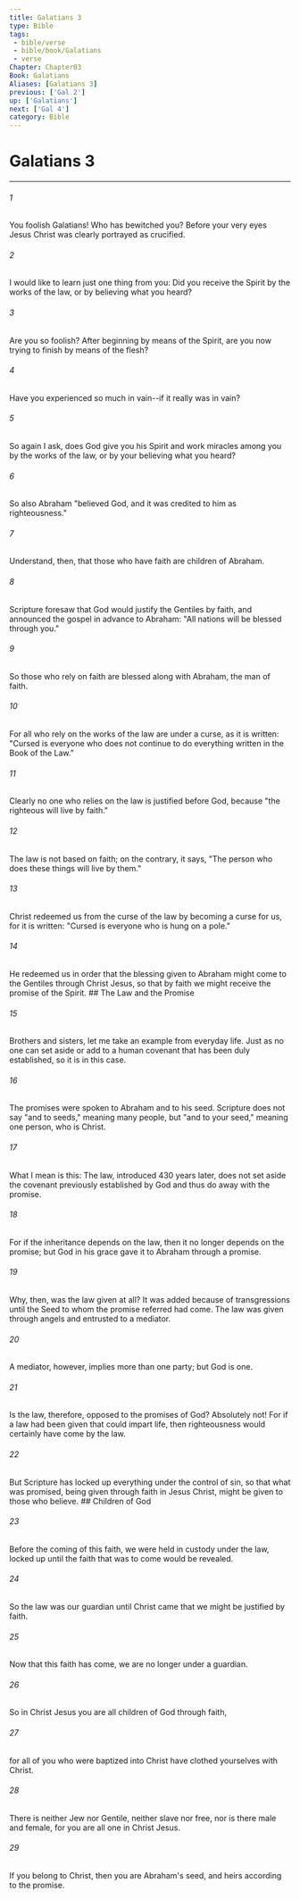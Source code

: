 ```yaml
---
title: Galatians 3
type: Bible
tags:
 - bible/verse
 - bible/book/Galatians
 - verse
Chapter: Chapter03
Book: Galatians
Aliases: [Galatians 3]
previous: ['Gal 2']
up: ['Galatians']
next: ['Gal 4']
category: Bible
---
```

# Galatians 3

***


###### 1 
You foolish Galatians! Who has bewitched you? Before your very eyes Jesus Christ was clearly portrayed as crucified. 

###### 2 
I would like to learn just one thing from you: Did you receive the Spirit by the works of the law, or by believing what you heard? 

###### 3 
Are you so foolish? After beginning by means of the Spirit, are you now trying to finish by means of the flesh? 

###### 4 
Have you experienced so much in vain--if it really was in vain? 

###### 5 
So again I ask, does God give you his Spirit and work miracles among you by the works of the law, or by your believing what you heard? 

###### 6 
So also Abraham "believed God, and it was credited to him as righteousness." 

###### 7 
Understand, then, that those who have faith are children of Abraham. 

###### 8 
Scripture foresaw that God would justify the Gentiles by faith, and announced the gospel in advance to Abraham: "All nations will be blessed through you." 

###### 9 
So those who rely on faith are blessed along with Abraham, the man of faith. 

###### 10 
For all who rely on the works of the law are under a curse, as it is written: "Cursed is everyone who does not continue to do everything written in the Book of the Law." 

###### 11 
Clearly no one who relies on the law is justified before God, because "the righteous will live by faith." 

###### 12 
The law is not based on faith; on the contrary, it says, "The person who does these things will live by them." 

###### 13 
Christ redeemed us from the curse of the law by becoming a curse for us, for it is written: "Cursed is everyone who is hung on a pole." 

###### 14 
He redeemed us in order that the blessing given to Abraham might come to the Gentiles through Christ Jesus, so that by faith we might receive the promise of the Spirit. ## The Law and the Promise 

###### 15 
Brothers and sisters, let me take an example from everyday life. Just as no one can set aside or add to a human covenant that has been duly established, so it is in this case. 

###### 16 
The promises were spoken to Abraham and to his seed. Scripture does not say "and to seeds," meaning many people, but "and to your seed," meaning one person, who is Christ. 

###### 17 
What I mean is this: The law, introduced 430 years later, does not set aside the covenant previously established by God and thus do away with the promise. 

###### 18 
For if the inheritance depends on the law, then it no longer depends on the promise; but God in his grace gave it to Abraham through a promise. 

###### 19 
Why, then, was the law given at all? It was added because of transgressions until the Seed to whom the promise referred had come. The law was given through angels and entrusted to a mediator. 

###### 20 
A mediator, however, implies more than one party; but God is one. 

###### 21 
Is the law, therefore, opposed to the promises of God? Absolutely not! For if a law had been given that could impart life, then righteousness would certainly have come by the law. 

###### 22 
But Scripture has locked up everything under the control of sin, so that what was promised, being given through faith in Jesus Christ, might be given to those who believe. ## Children of God 

###### 23 
Before the coming of this faith, we were held in custody under the law, locked up until the faith that was to come would be revealed. 

###### 24 
So the law was our guardian until Christ came that we might be justified by faith. 

###### 25 
Now that this faith has come, we are no longer under a guardian. 

###### 26 
So in Christ Jesus you are all children of God through faith, 

###### 27 
for all of you who were baptized into Christ have clothed yourselves with Christ. 

###### 28 
There is neither Jew nor Gentile, neither slave nor free, nor is there male and female, for you are all one in Christ Jesus. 

###### 29 
If you belong to Christ, then you are Abraham's seed, and heirs according to the promise. 
